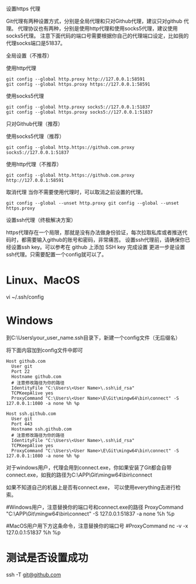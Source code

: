 设置https 代理

Git代理有两种设置方式，分别是全局代理和只对Github代理，建议只对github 代理。
代理协议也有两种，分别是使用http代理和使用socks5代理，建议使用socks5代理。
注意下面代码的端口号需要根据你自己的代理端口设定，比如我的代理socks端口是51837。


全局设置（不推荐）

使用http代理 

```shell
git config --global http.proxy http://127.0.0.1:58591
git config --global https.proxy https://127.0.0.1:58591
```

使用socks5代理

```shell
git config --global http.proxy socks5://127.0.0.1:51837
git config --global https.proxy socks5://127.0.0.1:51837
```

只对Github代理（推荐）

使用socks5代理（推荐）

```shell
git config --global http.https://github.com.proxy socks5://127.0.0.1:51837
```

使用http代理（不推荐）

```shell
git config --global http.https://github.com.proxy http://127.0.0.1:58591
```

取消代理
当你不需要使用代理时，可以取消之前设置的代理。

```shell
git config --global --unset http.proxy git config --global --unset https.proxy
```

设置ssh代理（终极解决方案）

https代理存在一个局限，那就是没有办法做身份验证，每次拉取私库或者推送代码时，都需要输入github的账号和密码，非常痛苦。
设置ssh代理前，请确保你已经设置ssh key。可以参考在 github 上添加 SSH key 完成设置
更进一步是设置ssh代理。只需要配置一个config就可以了。

# Linux、MacOS
vi ~/.ssh/config
# Windows 
到C:\Users\your_user_name\.ssh目录下，新建一个config文件（无后缀名）

将下面内容加到config文件中即可

```
Host github.com
  User git
  Port 22
  Hostname github.com
  # 注意修改路径为你的路径
  IdentityFile "C:\Users\<User Name>\.ssh\id_rsa"
  TCPKeepAlive yes
  ProxyCommand "C:\Users\<User Name>\E\Git\mingw64\bin\connect" -S 127.0.0.1:1080 -a none %h %p

Host ssh.github.com
  User git
  Port 443
  Hostname ssh.github.com
  # 注意修改路径为你的路径
  IdentityFile "C:\Users\<User Name>\.ssh\id_rsa"
  TCPKeepAlive yes
  ProxyCommand "C:\Users\<User Name>\E\Git\mingw64\bin\connect" -S 127.0.0.1:1080 -a none %h %p
```

对于windows用户，代理会用到connect.exe，你如果安装了Git都会自带connect.exe，如我的路径为C:\APP\Git\mingw64\bin\connect

如果不知道自己的机器上是否有connect.exe， 可以使用everything去进行检索。

#Windows用户，注意替换你的端口号和connect.exe的路径
ProxyCommand "C:\APP\Git\mingw64\bin\connect" -S 127.0.0.1:51837 -a none %h %p

#MacOS用户用下方这条命令，注意替换你的端口号
#ProxyCommand nc -v -x 127.0.0.1:51837 %h %p


# 测试是否设置成功
ssh -T git@github.com
